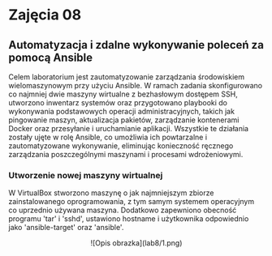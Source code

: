 # Zajęcia 08
## Automatyzacja i zdalne wykonywanie poleceń za pomocą Ansible

Celem laboratorium jest zautomatyzowanie zarządzania środowiskiem wielomaszynowym przy użyciu Ansible. W ramach zadania skonfigurowano co najmniej dwie maszyny wirtualne z bezhasłowym dostępem SSH, utworzono inwentarz systemów oraz przygotowano playbooki do wykonywania podstawowych operacji administracyjnych, takich jak pingowanie maszyn, aktualizacja pakietów, zarządzanie kontenerami Docker oraz przesyłanie i uruchamianie aplikacji. Wszystkie te działania zostały ujęte w rolę Ansible, co umożliwia ich powtarzalne i zautomatyzowane wykonywanie, eliminując konieczność ręcznego zarządzania poszczególnymi maszynami i procesami wdrożeniowymi.

### Utworzenie nowej maszyny wirtualnej
W VirtualBox stworzono maszynę o jak najmniejszym zbiorze zainstalowanego oprogramowania, z tym samym systemem operacyjnym co uprzednio używana maszyna. Dodatkowo zapewniono obecność programu 'tar' i 'sshd', ustawiono hostname i użytkownika odpowiednio jako 'ansible-target' oraz 'ansible'.

<div style="text-align: center;">
  ![Opis obrazka](lab8/1.png)
 </div>
